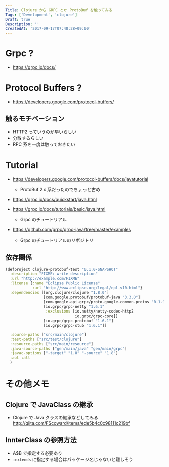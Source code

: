 ```yaml
---
Title: Clojure から GRPC とか ProtoBuf を触ってみる
Tags: ['Development', 'clojure']
Draft: true
Description: ''
CreatedAt: '2017-09-17T07:48:28+09:00'
---
```


# Grpc ?

- https://grpc.io/docs/

# Protocol Buffers ?

- https://developers.google.com/protocol-buffers/

## 触るモチベーション

- HTTP2 っていうのが早いらしい
- 分散するらしい
- RPC 系を一度は触っておきたい

# Tutorial

- https://developers.google.com/protocol-buffers/docs/javatutorial

  - ProtoBuf 2.x 系だったのでちょっと古め

- https://grpc.io/docs/quickstart/java.html
- https://grpc.io/docs/tutorials/basic/java.html

  - Grpc のチュートリアル

- https://github.com/grpc/grpc-java/tree/master/examples

  - Grpc のチュートリアルのリポジトリ

## 依存関係

```clojure
(defproject clojure-protobuf-test "0.1.0-SNAPSHOT"
  :description "FIXME: write description"
  :url "http://example.com/FIXME"
  :license {:name "Eclipse Public License"
            :url "http://www.eclipse.org/legal/epl-v10.html"}
  :dependencies [[org.clojure/clojure "1.8.0"]
                 [com.google.protobuf/protobuf-java "3.3.0"]
                 [com.google.api.grpc/proto-google-common-protos "0.1.9"]
                 [io.grpc/grpc-netty "1.6.1"
                  :exclusions [io.netty/netty-codec-http2
                               io.grpc/grpc-core]]
                 [io.grpc/grpc-protobuf "1.6.1"]
                 [io.grpc/grpc-stub "1.6.1"]]

  :source-paths ["src/main/clojure"]
  :test-paths ["src/test/clojure"]
  :resource-paths ["src/main/resource"]
  :java-source-paths ["gen/main/java" "gen/main/grpc"]
  :javac-options ["-target" "1.8" "-source" "1.8"]
  :aot :all
  )
```

# その他メモ

## Clojure で JavaClass の継承

- Clojure で Java クラスの継承などしてみる
  http://qiita.com/FScoward/items/ede5b4c0c98111c219bf

## InnterClass の参照方法

- A\$B で指定する必要あり
- `:extends` に指定する場合はパッケージ名じゃないと難しそう
